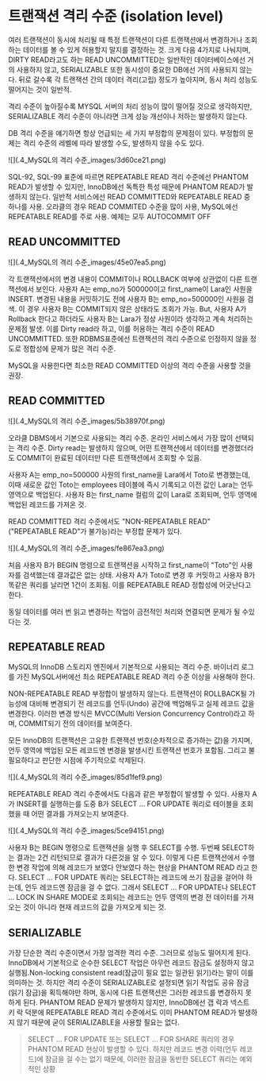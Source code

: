 # 트랜잭션 격리 수준 (isolation level)
여러 트랜잭션이 동시에 처리될 때 특정 트랜잭션이 다른 트랜잭션에서 변경하거나 조회하는 데이터를 볼 수 있게 허용할지 말지를 결정하는 것.
크게 다음 4가지로 나눠지며, DIRTY READ라고도 하는 READ UNCOMMITTED는 일반적인 데이터베이스에선 거의 사용하지 않고, 
SERIALIZABLE 또한 동시성이 중요한 DB에선 거의 사용되지 않는다.
뒤로 갈수록 각 트랜잭션 간의 데이터 격리(고립) 정도가 높아지며, 동시 처리 성능도 떨어지는 것이 일반적.

격리 수준이 높아질수록 MYSQL 서버의 처리 성능이 많이 떨어질 것으로 생각하지만, SERIALIZABLE 격리 수준이 아니라면 크게 성능 개선이나 저하는 발생하지 않는다.

DB 격리 수준을 얘기하면 항상 언급되는 세 가지 부정합의 문제점이 있다. 부정합의 문제는 격리 수준의 레벨에 따라 발생할 수도, 발생하지 않을 수도 있다.

![](.4_MySQL의 격리 수준_images/3d60ce21.png)

SQL-92, SQL-99 표준에 따르면  REPEATABLE READ 격리 수준에선 PHANTOM READ가 발생할 수 있지만, InnoDB에선 독특한 특성 때문에 PHANTOM READ가 발생하지 않는다.
일반적 서비스에선 READ COMMITTED와 REPEATABLE READ 중 하나를 사용.
오라클의 경우 READ COMMITED 수준을 많이 사용, MySQL에선 REPEATABLE READ를 주로 사용.
예제는 모두 AUTOCOMMIT OFF

## READ UNCOMMITTED
![](.4_MySQL의 격리 수준_images/45e07ea5.png)

각 트랜잭션에서의 변경 내용이 COMMIT이나 ROLLBACK 여부에 상관없이 다른 트랜잭션에서 보인다.
사용자 A는 emp_no가 500000이고 first_name이 Lara인 사원을 INSERT.
변경된 내용을 커밋하기도 전에 사용자 B는 emp_no=500000인 사원을 검색.
이 경우 사용자 B는 COMMIT되지 않은 상태라도 조회가 가능.
But, 사용자 A가 Rollback 한다고 하더라도 사용자 B는 Lara가 정상 사원이라 생각하고 계속 처리하는 문제점 발생.
이를 Dirty read라 하고, 이를 허용하는 격리 수준이 READ UNCOMMITTED. 또한 RDBMS표준에선 트랜잭션의 격리 수준으로 인정하지 않을 정도로 정합성에 문제가 많은 격리 수준.

MySQL을 사용한다면 최소한 READ COMMITTED 이상의 격리 수준을 사용할 것을 권장.

## READ COMMITTED
![](.4_MySQL의 격리 수준_images/5b38970f.png)

오라클 DBMS에서 기본으로 사용되는 격리 수준. 온라인 서비스에서 가장 많이 선택되는 격리 수준.
Dirty read는 발생하지 않으며, 어떤 트랜잭션에서 데이터를 변경했더라도 COMMIT이 완료된 데이터만 다른 트랜잭션에서 조회할 수 있음.

사용자 A는 emp_no=500000 사원의 first_name을 Lara에서 Toto로 변경했는데, 이때 새로운 값인 Toto는 employees 테이블에 즉시 기록되고 이전 값인 Lara는 언두 영역으로 백업된다.
사용자 B는 first_name 컬럼의 값이 Lara로 조회되며, 언두 영역에 백업된 레코드를 가져온 것.

READ COMMITTED 격리 수준에서도 "NON-REPEATABLE READ"("REPEATABLE READ"가 불가능)라는 부정합 문제가 있다.

![](.4_MySQL의 격리 수준_images/fe867ea3.png)

처음 사용자 B가 BEGIN 명령으로 트랜잭션을 시작하고 first_name이 "Toto"인 사용자를 검색했는데 결과값은 없는 상태.
사용자 A가 Toto로 변경 후 커밋하고 사용자 B가 똑같은 쿼리를 날리면 1건이 조회됨.
이를 REPEATABLE READ 정합성에 어긋난다고 한다.

동일 데이터를 여러 번 읽고 변경하는 작업이 금전적인 처리와 연결되면 문제가 될 수있다는 것.

## REPEATABLE READ
MySQL의 InnoDB 스토리지 엔진에서 기본적으로 사용되는 격리 수준.
바이너리 로그를 가진 MySQL서버에선 최소 REPEATABLE READ 격리 수준 이상을 사용해야 한다.

NON-REPEATABLE READ 부정합이 발생하지 않는다. 트랜잭션이 ROLLBACK될 가능성에 대비해 변경되기 전 레코드를 언두(Undo) 공간에 백업해두고 실제 레코드 값을 변경한다.
이러한 변경 방식은 MVCC(Multi Version Concurrency Control)라고 하며, COMMIT되기 전의 데이터를 보여준다.

모든 InnoDB의 트랜잭션은 고유한 트랜잭션 번호(순차적으로 증가하는 값)을 가지며, 언두 영역에 백업된 모든 레코드엔 변경을 발생시킨 트랜잭션 번호가 포함됨.
그리고 불필요하다고 판단한 시점에 주기적으로 삭제된다. 

![](.4_MySQL의 격리 수준_images/85d1fef9.png)

REPEATABLE READ 격리 수준에서도 다음과 같은 부정합이 발생할 수 있다.
사용자 A가 INSERT를 실행하는를 도중 B가 SELECT ... FOR UPDATE 쿼리로 테이블을 조회했을 때 어떤 결과를 가져오는지 보여준다.

![](.4_MySQL의 격리 수준_images/5ce94151.png)

사용자 B는 BEGIN 명령으로 트랜잭션을 실행 후 SELECT를 수행.
두번째 SELECT하는 결과는 2건 리턴되므로 결과가 다른것을 알 수 있다.
이렇게 다른 트랜잭션에서 수행한 변경 작업에 의해 레코드가 보였다 안보였다 하는 현상을 PHANTOM READ 라고 한다.
SELECT ... FOR UPDATE 쿼리는 SELECT하는 레코드에 쓰기 잠금을 걸어야 하는데, 언두 레코드엔 잠금을 걸 수 없다.
그래서 SELECT ... FOR UPDATE나 SELECT ... LOCK IN SHARE MODE로 조회되는 레코드는 언두 영역의 변경 전 데이터를 가져오는 것이 아니라 현재 레코드의 값을 가져오게 되는 것.

## SERIALIZABLE
가장 단순한 격리 수준이면서 가장 엄격한 격리 수준. 그러므로 성능도 떨어지게 된다.
InnoDB에서 기본적으로 순수한 SELECT 작업은 아무런 레코드 잠금도 설정하지 않고 실행됨.Non-locking consistent read(잠금이 필요 없는 일관된 읽기)라는 말이 이를 의미하는 것.
하지만 격리 수준이 SERIALIZABLE로 설정되면 읽기 작업도 공유 잠금(읽기 잠금)을 획득해야만 하며, 동시에 다른 트랜잭션은 그러한 레코드를 변경하지 못하게 된다.
PHANTOM READ 문제가 발생하지 않지만, InnoDB에선 갭 락과 넥스트 키 락 덕분에 REPEATABLE READ 격리 수준에서도 이미 PHANTOM READ가 발생하지 않기 때문에 굳이 SERIALIZABLE을 사용할 필요는 없다.

> SELECT ... FOR UPDATE 또는 SELECT ... FOR SHARE 쿼리의 경우 PHANTOM READ 현상이 발생할 수 있다.
> 하지만 레코드 변경 이력(언두 레코드)에 잠금을 걸 수는 없기 때문에, 이러한 잠금을 동반한 SELECT 쿼리는 예외적인 상황


